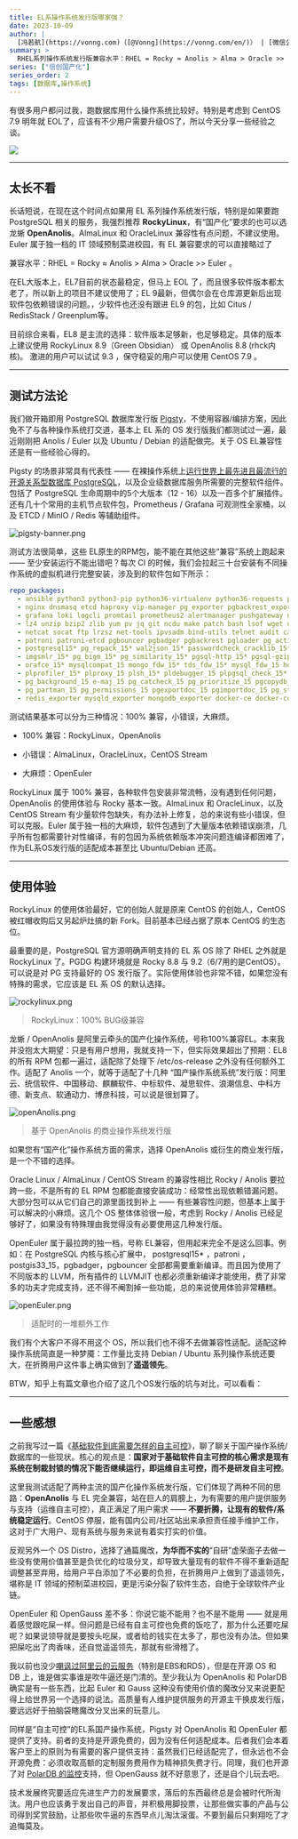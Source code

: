 ```yaml
---
title: EL系操作系统发行版哪家强？
date: 2023-10-09
author: |
  [冯若航](https://vonng.com)（[@Vonng](https://vonng.com/en/)） | [微信公众号](https://mp.weixin.qq.com/s/xHG8OURTYlmnQTorFkzioA) | [知乎](https://zhuanlan.zhihu.com/p/660166371)
summary: >
  RHEL系列操作系统发行版兼容水平：RHEL = Rocky ≈ Anolis > Alma > Oracle >> Euler ，推荐使用 RockyLinux 8.8，有国产化要求可以使用 Anolis 8.8 
series: ["信创国产化"]
series_order: 2
tags: [数据库,操作系统]
---
```


有很多用户都问过我，跑数据库用什么操作系统比较好。特别是考虑到 CentOS 7.9 明年就 EOL了，应该有不少用户需要升级OS了，所以今天分享一些经验之谈。

[![](featured.jpg)](https://mp.weixin.qq.com/s/xHG8OURTYlmnQTorFkzioA)


------

## 太长不看

长话短说，在现在这个时间点如果用 EL 系列操作系统发行版，特别是如果要跑 PostgreSQL 相关的服务，我强烈推荐 **RockyLinux**，有“国产化”要求的也可以选龙蜥 **OpenAnolis**。AlmaLinux 和 OracleLinux 兼容性有点问题，不建议使用。Euler 属于独一档的 IT 领域预制菜进校园，有 EL 兼容要求的可以直接略过了

兼容水平：RHEL = Rocky ≈ Anolis > Alma > Oracle >> Euler 。

在EL大版本上，EL7目前的状态最稳定，但马上 EOL 了，而且很多软件版本都太老了，所以新上的项目不建议使用了；EL 9最新，但偶尔会在仓库源更新后出现软件包依赖错误的问题。，少软件也还没有跟进 EL9 的包，比如 Citus / RedisStack / Greenplum等。

目前综合来看，EL8 是主流的选择：软件版本足够新，也足够稳定。具体的版本上建议使用 RockyLinux 8.9（Green Obsidian） 或 OpenAnolis 8.8 (rhck内核)。 激进的用户可以试试 9.3 ，保守稳妥的用户可以使用 CentOS 7.9 。



------

## 测试方法论

我们做开箱即用 PostgreSQL 数据库发行版 [Pigsty](https://pigsty.io/zh/)，不使用容器/编排方案，因此免不了与各种操作系统打交道，基本上 EL 系的 OS 发行版我们都测试过一遍，最近刚刚把 Anolis / Euler  以及 Ubuntu / Debian 的适配做完。关于 OS EL兼容性还是有一些经验心得的。

Pigsty 的场景非常具有代表性 —— 在裸操作系统上[运行世界上最先进且最流行的开源关系型数据库 PostgreSQL](/pg/pg-is-no1)，以及企业级数据库服务所需要的完整软件组件。包括了 PostgreSQL 生命周期中的5个大版本（12 - 16）以及一百多个扩展插件。还有几十个常用的主机节点软件包，Prometheus / Grafana 可观测性全家桶，以及 ETCD / MinIO / Redis 等辅助组件。

![pigsty-banner.png](https://pigsty.io/img/banner.zh.jpg)

测试方法很简单，这些 EL原生的RPM包，能不能在其他这些“兼容”系统上跑起来 —— 至少安装运行不能出错吧？每次 CI 的时候，我们会拉起三十台安装有不同操作系统的虚拟机进行完整安装，涉及到的软件包如下所示：

```yaml
repo_packages:
  - ansible python3 python3-pip python36-virtualenv python36-requests python36-idna yum-utils createrepo_c sshpass                                                  # Distro & Boot
  - nginx dnsmasq etcd haproxy vip-manager pg_exporter pgbackrest_exporter                                                                                          # Pigsty Addons
  - grafana loki logcli promtail prometheus2 alertmanager pushgateway node_exporter blackbox_exporter nginx_exporter keepalived_exporter                            # Infra Packages
  - lz4 unzip bzip2 zlib yum pv jq git ncdu make patch bash lsof wget uuid tuned nvme-cli numactl grubby sysstat iotop htop rsync tcpdump perf flamegraph           # Node Packages 1
  - netcat socat ftp lrzsz net-tools ipvsadm bind-utils telnet audit ca-certificates openssl openssh-clients readline vim-minimal keepalived chrony                 # Node Packages 2
  - patroni patroni-etcd pgbouncer pgbadger pgbackrest pgloader pg_activity pg_filedump timescaledb-tools scws pgxnclient pgFormatter                               # PG Common Tools
  - postgresql15* pg_repack_15* wal2json_15* passwordcheck_cracklib_15* pglogical_15* pg_cron_15* postgis33_15* timescaledb-2-postgresql-15* pgvector_15* citus_15* # PGDG 15 Packages
  - imgsmlr_15* pg_bigm_15* pg_similarity_15* pgsql-http_15* pgsql-gzip_15* vault_15 pgjwt_15 pg_tle_15* pg_roaringbitmap_15* pointcloud_15* zhparser_15* apache-age_15* hydra_15* pg_sparse_15*
  - orafce_15* mysqlcompat_15 mongo_fdw_15* tds_fdw_15* mysql_fdw_15 hdfs_fdw_15 sqlite_fdw_15 pgbouncer_fdw_15 multicorn2_15* powa_15* pg_stat_kcache_15* pg_stat_monitor_15* pg_qualstats_15 pg_track_settings_15 pg_wait_sampling_15 system_stats_15
  - plprofiler_15* plproxy_15 plsh_15* pldebugger_15 plpgsql_check_15* pgtt_15 pgq_15* hypopg_15* timestamp9_15* semver_15* prefix_15* periods_15* ip4r_15* tdigest_15* hll_15* pgmp_15 topn_15* geoip_15 extra_window_functions_15 pgsql_tweaks_15 count_distinct_15
  - pg_background_15 e-maj_15 pg_catcheck_15 pg_prioritize_15 pgcopydb_15 pgcryptokey_15 logerrors_15 pg_top_15 pg_comparator_15 pg_ivm_15* pgsodium_15* pgfincore_15* ddlx_15 credcheck_15 safeupdate_15 pg_squeeze_15* pg_fkpart_15 pg_jobmon_15 rum_15
  - pg_partman_15 pg_permissions_15 pgexportdoc_15 pgimportdoc_15 pg_statement_rollback_15* pg_auth_mon_15 pg_checksums_15 pg_failover_slots_15 pg_readonly_15* postgresql-unit_15* pg_store_plans_15* pg_uuidv7_15* set_user_15* pgaudit17_15
  - redis_exporter mysqld_exporter mongodb_exporter docker-ce docker-compose-plugin redis minio mcli ferretdb duckdb sealos  # Miscellaneous Packages
```

测试结果基本可以分为三种情况：100% 兼容，小错误，大麻烦。

* 100% 兼容：RockyLinux，OpenAnolis

* 小错误：AlmaLinux，OracleLinux，CentOS Stream

* 大麻烦：OpenEuler

RockyLinux 属于 100% 兼容，各种软件包安装非常流畅，没有遇到任何问题，OpenAnolis 的使用体验与 Rocky 基本一致。AlmaLinux 和 OracleLinux，以及 CentOS Stream 有少量软件包缺失，有办法补上修复，总的来说有些小错误，但可以克服。Euler 属于独一档的大麻烦，软件包遇到了大量版本依赖错误崩溃，几乎所有包都需要针对性编译，有的包因为系统依赖版本冲突问题连编译都困难了，作为EL系OS发行版的适配成本甚至比 Ubuntu/Debian 还高。


------------------

## 使用体验

RockyLinux 的使用体验最好，它的创始人就是原来 CentOS 的创始人，CentOS 被红帽收购后又另起炉灶搞的新 Fork。目前基本已经占据了原本 CentOS 的生态位。

最重要的是，PostgreSQL 官方源明确声明支持的 EL 系 OS 除了 RHEL 之外就是 RockyLinux 了。PGDG 构建环境就是 Rocky 8.8 与 9.2（6/7用的是CentOS）。可以说是对 PG 支持最好的 OS 发行版了。实际使用体验也非常不错，如果您没有特殊的需求，它应该是 EL 系 OS 的默认选择。

![rockylinux.png](rhel-rockylinux.png)

> RockyLinux：100% BUG级兼容

龙蜥 / OpenAnolis 是阿里云牵头的国产化操作系统，号称100%兼容EL。本来我并没抱太大期望：只是有用户想用，我就支持一下，但实际效果超出了预期：EL8 的所有 RPM 包都一遍过，适配除了处理下 /etc/os-release 之外没有任何额外工作。适配了 Anolis 一个，就等于适配了十几种 “国产操作系统系统”发行版：阿里云、统信软件、中国移动、麒麟软件、中标软件、凝思软件、浪潮信息、中科方德、新支点、软通动力、博彦科技，可以说是很划算了。

![openAnolis.png](rhel-openAnolis.png)

> 基于 OpenAnolis 的商业操作系统发行版

如果您有“国产化”操作系统方面的需求，选择 OpenAnolis 或衍生的商业发行版，是一个不错的选择。

Oracle Linux / AlmaLinux / CentOS Stream 的兼容性相比 Rocky / Anolis 要拉跨一些，不是所有的 EL RPM 包都能直接安装成功：经常性出现依赖错漏问题。大部分包可以从它们自己的源里面找到补上 —— 有些兼容性问题，但基本上属于可以解决的小麻烦。这几个 OS 整体体验很一般，考虑到 Rocky / Anolis 已经足够好了，如果没有特殊理由我觉得没有必要使用这几种发行版。

OpenEuler 属于最拉跨的独一档，号称 EL兼容，但用起来完全不是这么回事。例如：在 PostgreSQL 内核与核心扩展中， postgresql15* ，patroni ，postgis33_15，pgbadger，pgbouncer 全部都需要重新编译。而且因为使用了不同版本的 LLVM，所有插件的 LLVMJIT 也都必须重新编译才能使用，费了非常多的功夫才完成支持，还不得不阉割掉一些功能，总的来说使用体验非常糟糕。

![openEuler.png](rhel-openEuler.png)

> 适配时的一堆额外工作

我们有个大客户不得不用这个 OS，所以我们也不得不去做兼容性适配。适配这种操作系统简直是一种梦魇：工作量比支持 Debian / Ubuntu 系列操作系统还要大，在折腾用户这件事上确实做到了**遥遥领先**。

BTW，知乎上有篇文章也介绍了这几个OS发行版的坑与对比，可以看看：


------------------

## 一些感想

之前我写过一篇《[基础软件到底需要怎样的自主可控](/db/sovereign-dbos/)》，聊了聊关于国产操作系统/数据库的一些现状。核心的观点是：**国家对于基础软件自主可控的核心需求是现有系统在制裁封锁的情况下能否继续运行，即运维自主可控，而不是研发自主可控**。

这里我测试适配了两种主流的国产化操作系统发行版，它们体现了两种不同的思路：**OpenAnolis** 与 EL 完全兼容，站在巨人的肩膀上，为有需要的用户提供服务与支持（运维自主可控），真正满足了用户需求 —— **不要折腾，让现有的软件/系统稳定运行**。CentOS 停服，能有国内公司/社区站出来承担责任接手维护工作，这对于广大用户、现有系统与服务来说有着实打实的价值。

反观另外一个 OS Distro，选择了通篇魔改，**为华而不实的**“自研”虚荣面子去做一些没有使用价值甚至是负优化的垃圾分叉，却导致大量现有的软件不得不重新适配调整甚至弃用，给用户平白添加了不必要的负担，在折腾用户上做到了遥遥领先，堪称是 IT 领域的预制菜进校园，更是污染分裂了软件生态，自绝于全球软件产业链。

OpenEuler  和 OpenGauss 差不多：你说它能不能用？也不是不能用 —— 就是用着感觉跟吃屎一样。但问题是已经有自主可控也免费的饭吃了，那为什么还要吃屎呢？如果说领导就是要按头吃屎，或者给的钱实在太多了，那也没有办法。但如果把屎吃出了肉香味，还自觉遥遥领先，那就有些滑稽了。

我以前也没少[嘲讽过阿里云的云服务](/cloud/exit/)（特别是EBS和RDS），但是在开源 OS 和 DB 上，谁是做实事谁是吹牛逼还是门清的。至少我认为 OpenAnolis 和 PolarDB 确实是有一些东西，比起 Euler 和 Gauss 这种没有使用价值的魔改分叉来说更配得上给世界另一个选择的说法。高质量有人维护提供服务的开源主干换皮发行版，要远远好于拍脑袋瞎魔改分叉出来的玩意儿。

同样是“自主可控”的EL系国产操作系统，Pigsty 对 OpenAnolis 和 OpenEuler  都提供了支持。前者的支持是开源免费的，因为没有任何适配成本。后者我们会本着客户至上的原则为有需要的客户提供支持：虽然我们已经适配完了，但永远也不会开源免费：必须收取高额的定制服务费用作为精神损失费才行。同理，我们也开源了对 [PolarDB 的监控](https://mp.weixin.qq.com/s/DExvaEk2Yoq37W8V6wvaKg)支持，但 OpenGauss 就不好意思了，还是自个儿玩去吧。

技术发展终究要适应先进生产力的发展要求，落后的东西最终总是会被时代所淘汰。用户也应该勇于发出自己的声音，并积极用脚投票，让那些做实事的产品与公司得到奖赏鼓励，让那些吹牛逼的东西早点儿淘汰滚蛋。不要到最后只剩翔吃了才追悔莫及。
